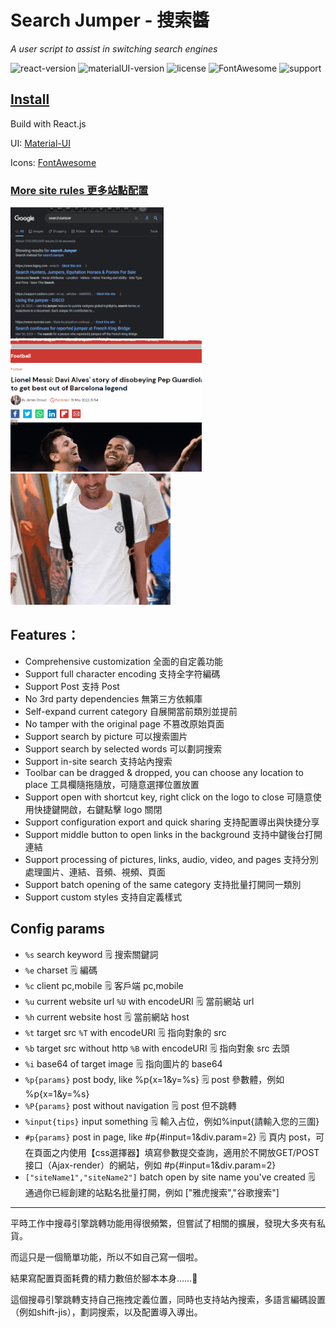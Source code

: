 # Search Jumper - 搜索醬 
*A user script to assist in switching search engines*

![react-version](https://img.shields.io/badge/React.js-lastest-green.svg)
![materialUI-version](https://img.shields.io/badge/MaterialUI-lastest-blue.svg)
![license](https://img.shields.io/badge/License-GPL3.0-red.svg)
![FontAwesome](https://img.shields.io/badge/FontAwesome-6.0-yellow.svg)
![support](https://img.shields.io/badge/Support-Chrome|Firefox|Edge-989898.svg)


## [Install](https://greasyfork.org/scripts/445274-searchjumper)

Build with React.js

UI: [Material-UI](https://mui.com/)

Icons: [FontAwesome](https://fontawesome.com/)

### [More site rules 更多站點配置](https://github.com/hoothin/SearchJumper/issues?q=label%3A%22Sites+Rule%22)

<img src='demo1.gif' height='210px'><img src='demo3.gif' height='210px'><img src='demo2.gif' height='210px'>

## Features：
+ Comprehensive customization 全面的自定義功能
+ Support full character encoding 支持全字符編碼
+ Support Post 支持 Post
+ No 3rd party dependencies 無第三方依賴庫
+ Self-expand current category 自展開當前類別並提前
+ No tamper with the original page 不篡改原始頁面
+ Support search by picture 可以搜索圖片
+ Support search by selected words 可以劃詞搜索
+ Support in-site search 支持站內搜索
+ Toolbar can be dragged & dropped, you can choose any location to place 工具欄隨拖隨放，可隨意選擇位置放置
+ Support open with shortcut key, right click on the logo to close 可隨意使用快捷鍵開啟，右鍵點擊 logo 關閉
+ Support configuration export and quick sharing 支持配置導出與快捷分享
+ Support middle button to open links in the background 支持中鍵後台打開連結
+ Support processing of pictures, links, audio, video, and pages 支持分別處理圖片、連結、音頻、視頻、頁面
+ Support batch opening of the same category 支持批量打開同一類別
+ Support custom styles 支持自定義樣式

## Config params
* `%s` search keyword 🗒️ 搜索關鍵詞
* `%e` charset 🗒️ 編碼
* `%c` client pc,mobile 🗒️ 客戶端 pc,mobile
* `%u` current website url `%U` with encodeURI 🗒️ 當前網站 url
* `%h` current website host 🗒️ 當前網站 host
* `%t` target src `%T` with encodeURI 🗒️ 指向對象的 src
* `%b` target src without http `%B` with encodeURI 🗒️ 指向對象 src 去頭
* `%i` base64 of target image 🗒️ 指向圖片的 base64
* `%p{params}` post body, like %p{x=1&y=%s} 🗒️ post 參數體，例如 %p{x=1&y=%s}
* `%P{params}` post without navigation 🗒️ post 但不跳轉
* `%input{tips}` input something 🗒️ 輸入占位，例如%input{請輸入您的三圍}
* `#p{params}` post in page, like #p{#input=1&div.param=2} 🗒️ 頁内 post，可在頁面之内使用【css選擇器】填寫參數提交查詢，適用於不開放GET/POST接口（Ajax-render）的網站，例如 #p{#input=1&div.param=2}
* `["siteName1","siteName2"]` batch open by site name you've created 🗒️ 通過你已經創建的站點名批量打開，例如 \["雅虎搜索","谷歌搜索"\]

---

平時工作中搜尋引擎跳轉功能用得很頻繁，但嘗試了相關的擴展，發現大多夾有私貨。

而這只是一個簡單功能，所以不如自己寫一個啦。

結果寫配置頁面耗費的精力數倍於腳本本身……🤦‍

這個搜尋引擎跳轉支持自己拖拽定義位置，同時也支持站內搜索，多語言編碼設置（例如shift-jis），劃詞搜索，以及配置導入導出。

